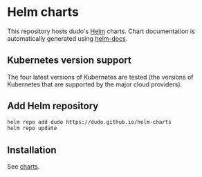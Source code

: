 # Helm charts

This repository hosts dudo's [Helm](https://helm.sh) charts.
Chart documentation is automatically generated using [helm-docs](https://github.com/norwoodj/helm-docs).

## Kubernetes version support

The four latest versions of Kubernetes are tested (the versions of Kubernetes that are supported by the major cloud providers).

## Add Helm repository

```sh
helm repo add dudo https://dudo.github.io/helm-charts
helm repo update
```

## Installation

See [charts](/charts).
